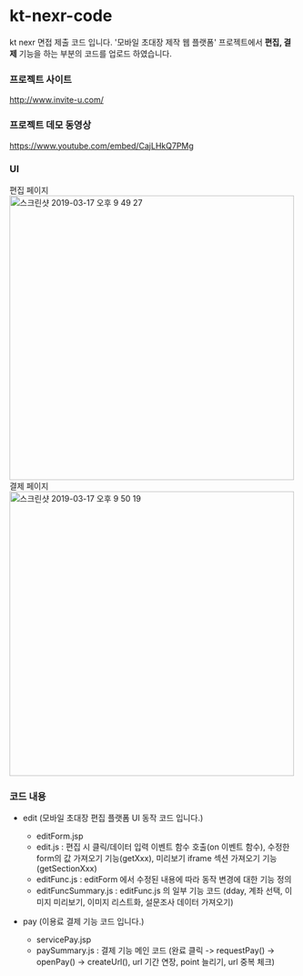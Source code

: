 # kt-nexr-code
kt nexr 면접 제출 코드 입니다.
'모바일 초대장 제작 웹 플랫폼' 프로젝트에서 **편집, 결제** 기능을 하는 부분의 코드를 업로드 하였습니다.

### 프로젝트 사이트
http://www.invite-u.com/

### 프로젝트 데모 동영상
https://www.youtube.com/embed/CajLHkQ7PMg

### UI
<div>
편집 페이지<br>
  <img width="500" alt="스크린샷 2019-03-17 오후 9 49 27" src="https://user-images.githubusercontent.com/26621325/54491102-16546200-48ff-11e9-963a-bf39176cb919.png">
<br>
결제 페이지<br>
  <img width="500" alt="스크린샷 2019-03-17 오후 9 50 19" src="https://user-images.githubusercontent.com/26621325/54491103-194f5280-48ff-11e9-8558-e701aad829dd.png">  
</div>

### 코드 내용
* edit (모바일 초대장 편집 플랫폼 UI 동작 코드 입니다.)
  * editForm.jsp
  * edit.js : 편집 시 클릭/데이터 입력 이벤트 함수 호출(on 이벤트 함수), 수정한 form의 값 가져오기 기능(getXxx), 미리보기 iframe 섹션 가져오기 기능 (getSectionXxx)
  * editFunc.js : editForm 에서 수정된 내용에 따라 동작 변경에 대한 기능 정의
  * editFuncSummary.js : editFunc.js 의 일부 기능 코드 (dday, 계좌 선택, 이미지 미리보기, 이미지 리스트화, 설문조사 데이터 가져오기)

* pay (이용료 결제 기능 코드 입니다.)
  * servicePay.jsp
  * paySummary.js : 결제 기능 메인 코드 (완료 클릭 -> requestPay() -> openPay() -> createUrl(), url 기간 연장, point 늘리기, url 중복 체크)
